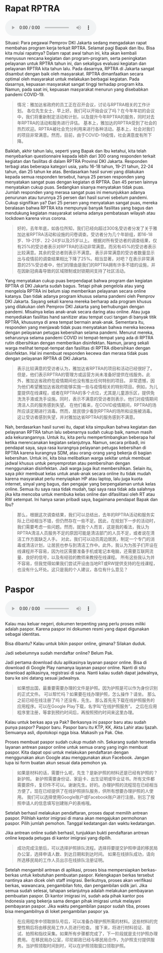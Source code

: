 # Rapat RPTRA

![Rapat RPTRA](./audio/Rekapitulasi%201%20-%20Rapat%20RPTRA.m4a)

Situasi: Para pegawai Pemprov DKI Jakarta sedang mengadakan rapat membahas program kerja terkait RPTRA.
Selamat pagi Bapak dan Ibu. Bisa kita mulai rapatnya? Dalam rapat awal tahun ini, kita akan kembali menyusun rencana kegiatan dan program-program, serta peningkatan pelayanan untuk RPTRA tahun ini, dan sekaligus evaluasi kegiatan dan pelayanan RPTRA kita tahun lalu.
Pada dasarnya, RPTRA di Jakarta sangat disambut dengan baik oleh masyarakat. RPTRA dimanfaatkan secara optimal oleh masyarakat untuk melakukan berbagai kegiatan. Pada dasarnya, kepuasan masyarakat sangat tinggi terhadap program kita. Namun, pada saat ini, kepuasan masyarakat menurun yang disebabkan pandemi COVID-19.

> 情况：雅加达省政府的员工正在召开会议，讨论与RPTRA相关的工作计划。
> 各位先生女士，早上好。我们可以开始会议了吗？在今年年初的会议中，我们将重新制定活动和计划，以及提升今年RPTRA的服务，同时对去年RPTRA的活动和服务进行评估。
> 基本上，雅加达的RPTRA受到了社会的热烈欢迎。RPTRA被社会充分利用来进行各种活动。基本上，社会对我们的项目非常满意。然而，目前，由于COVID-19疫情，社会满意度有所下降。

Baiklah, akhir tahun lalu, seperti yang Bapak dan Ibu ketahui, kita telah menyebarkan questionnaire kepada lebih dari 300 orang responden terkait kegiatan dan fasilitas di dalam RPTRA Provinsi DKI Jakarta. Responden terbagi atas beberapa kategori usia, yaitu 16-18 tahun, 19-21 tahun, 22-24 tahun, dan 25 tahun ke atas.
Berdasarkan hasil survei yang dilakukan kepada semua responden tersebut, hanya 25 persen responden yang menyatakan sangat puas dengan kegiatan di RPTRA. Dan 45 persen lainnya menyatakan cukup puas. Sedangkan sisanya menyatakan tidak puas.
Jumlah responden yang merasa sangat puas ini menunjukkan adanya penurunan atau turunnya 25 persen dari hasil survei sebelum pandemi. Cukup signifikan ya? Dari 25 persen yang menyatakan sangat puas, mereka beralasan bahwa RPTRA kita mempunyai banyak fasilitas yang bagus dan mendukung kegiatan masyarakat selama adanya pembatasan wilayah atau lockdown karena virus corona.

> 好的，去年年底，如各位所知，我们已经向超过300名受访者分发了关于雅加达省RPTRA活动和设施的问卷调查。受访者分为几个年龄组，即16-18岁、19-21岁、22-24岁以及25岁以上。
> 根据对所有受访者的调查结果，仅有25%的受访者表示对RPTRA的活动非常满意。而另有45%的受访者表示比较满意。其余的受访者则表示不满意。
> 表示非常满意的受访者数量显示出与疫情前的调查结果相比下降了25%。相当显著，对吧？在表示非常满意的25%受访者中，他们的理由是我们的RPTRA拥有许多不错的设施，并在因新冠病毒导致的区域限制或封锁期间支持了社区活动。

Yang menyatakan cukup puas berpendapat bahwa program dan kegiatan RPTRA di DKI Jakarta sudah bagus. Tetapi pihak pengelola atau yang mengelola RPTRA ini belum siap memberikan pelayanan secara online katanya. Dan tidak adanya program khusus selama pandemi oleh Pemprov DKI Jakarta.
Sayang sekali karena mereka berharap ada program khusus yang dilakukan oleh Pemprov DKI Jakarta yang berhubungan dengan pandemi. Misalnya kelas anak-anak secara daring atau online. Atau juga menyediakan fasilitas hand sanitizer atau tempat cuci tangan di banyak titik RPTRA, khususnya di area tempat bermain anak-anak. Sementara itu, responden yang menjawab tidak puas menyatakan bahwa mereka kecewa dengan pelayanan petugas kebersihan selama pandemi.
Menurut mereka, seharusnya selama pandemi COVID ini tempat-tempat yang ada di RPTRA rutin dibersihkan dengan memberikan disinfektan. Namun, jarang sekali warga melihat tempat-tempat dan fasilitas di RPTRA dibersihkan dengan disinfektan. Hal ini membuat responden kecewa dan merasa tidak puas dengan pelayanan RPTRA di DKI Jakarta.

> 表示比较满意的受访者认为，雅加达省RPTRA的项目和活动已经很好了。但是，他们表示RPTRA的管理方或运营方尚未准备好提供在线服务。此外，雅加达省政府在疫情期间也没有推出任何特别的项目。
> 非常遗憾，因为他们希望雅加达省政府能够实施一些与疫情相关的特别项目。例如，为儿童提供在线课程，或者在RPTRA的多个点位，尤其是儿童游乐区，提供免洗洗手液或洗手设施。同时，表示不满意的受访者则表示，他们对疫情期间清洁人员的服务感到失望。
> 在他们看来，在COVID疫情期间，RPTRA的场所应该定期进行消毒。然而，居民很少看到RPTRA的场所和设施被消毒。这让受访者感到失望，并对雅加达省RPTRA的服务感到不满意。

Nah, berdasarkan hasil survei itu, dapat kita simpulkan bahwa kegiatan dan pelayanan RPTRA tahun lalu sebenarnya sudah cukup baik, namun masih ada kekurangannya. Untuk itu, kita perlu mempertimbangkan beberapa hal ketika merencanakan kegiatan selanjutnya.  Namun, secara pribadi, ini pendapat saya, saya rasa kurangnya pelayanan petugas kebersihan di RPTRA karena kurangnya SDM, atau orang-orang yang bekerja di bagian kebersihan.
Untuk ini, kita bisa melibatkan warga sekitar untuk membuat jadwal khusus untuk penyemprotan atau pembersihan dengan menggunakan disinfektan. Jadi warga juga ikut membersihkan. Selain itu, saya pikir membuat kelas untuk anak-anak secara online itu tidak mudah karena masyarakat perlu menyiapkan HP atau laptop, lalu juga kuota internet, sinyal yang bagus, dan pengajar yang berpengalaman untuk kelas online.
Semua itu saya rasa tidak mudah, tapi saya rasa tidak ada salahnya jika kita mencoba untuk membuka kelas online dan difasilitasi oleh RT atau RW setempat. Ini hanya saran pribadi saya, bagaimana pendapat Bapak dan Ibu?

> 那么，根据这次调查结果，我们可以总结出，去年的RPTRA活动和服务实际上已经相当不错，但仍然存在一些不足。因此，在规划下一步的活动时，我们需要考虑一些问题。然而，就我个人而言，这是我的看法，我认为RPTRA清洁人员服务不足的原因可能是清洁部门的人员不足，或者说在清洁工作方面缺乏人手。
> 对此，我们可以动员周边居民，制定一个专门的消毒或清洁计划，让居民也参与到清洁工作中。此外，我认为为孩子们开设在线课程并不容易，因为社区需要准备手机或笔记本电脑，还需要互联网流量、良好的信号，以及有经验的教师来教授在线课程。
> 所有这些我认为并不容易，但我觉得如果我们尝试开设由当地RT或RW提供支持的在线课程，也没有什么坏处。这只是我的个人建议，各位有什么意见？

# Paspor

![Paspor](./audio/Rekapitulasi%201%20-%20Paspor.m4a)

Kalau mau keluar negeri, dokumen terpenting yang perlu proses miliki adalah paspor. Karena paspor ini dokumen resmi yang dapat digunakan sebagai identitas.

Bisa dibantu? Kalau untuk bikin paspor online, gimana? Silakan duduk.

Jadi sebelumnya sudah mendaftar online? Belum Pak.

Jadi pertama download dulu aplikasinya layanan paspor online. Bisa di download di Google Play namanya layanan paspor online.
Nanti di situ download aplikasinya, registrasi di sana. Nanti kalau sudah dapat jadwalnya, baru ke sini datang sesuai jadwalnya.

> 如果想出国，最重要需要办理的文件是护照。因为护照是可以作为身份识别的正式文件。
> 可以帮忙吗？如果要在线办理护照，怎么操作？请坐。
> 那么之前已经在线注册了吗？还没有，先生。
> 那么首先先下载在线护照服务的应用程序。可以在Google Play下载，名字叫“在线护照服务”。
> 之后在应用程序里注册，等拿到预约时间后，再按照预约时间来这里办理。

Kalau untuk berkas apa ya Pak? Berkasnya ini paspor baru atau sudah punya paspor? Paspor baru.
Paspor baru itu KTP, KK, Akta Lahir atau Ijazah. Semuanya asli, dipotokopi ngga bisa. Makasih ya Pak. Oke.

Proses membuat paspor sudah cukup mudah nih. Sekarang sudah tersedia layanan antrean paspor online untuk semua orang yang ingin membuat paspor.
Kita dapat opsi untuk melakukan pendaftaran dengan menggunakan akun Google atau menggunakan akun Facebook. Jangan lupa isi form buatan akun sesuai data pemohon ya.

> 如果是材料的话，需要什么呢，先生？是新护照的材料还是已经有护照的？新护照。
> 新护照需要身份证、家庭卡、出生证明或毕业证书。所有文件都需要原件，复印件不可以。谢谢先生。好的。办理护照的流程现在已经相当方便了。现在已经提供了在线护照排队服务，供所有想要办理护照的人使用。
> 我们可以选择使用Google账户或Facebook账户进行注册。别忘了按照申请人的信息填写创建账户的表格哦。

Setelah berhasil melakukan pendaftaran, proses dapat memilih antrean paspor. Pilihlah kantor imigrasi di mana akan mengajukan permohonan paspor. Pilih jumlah pemohon. Tanggal kedatangan dan waktu kedatangan.

Jika antrean online sudah berhasil, tunjukkan bukti pendaftaran antrean online kepada petugas di kantor imigrasi yang dipilih.

> 成功完成注册后，可以选择护照排队流程。选择将要提交护照申请的移民局办公室，选择申请人数、到达日期和到达时间。
> 如果在线排队成功，请向所选移民局的工作人员出示在线排队注册证明。

Setelah mengambil antrean di aplikasi, proses bisa mempersiapkan berkas-berkas untuk kebutuhan pembuatan paspor. Kelengkapan berkas tersebut nantinya akan dicek oleh staff imigrasi.
Berikutnya, proses akan verifikasi berkas, wawancara, pengambilan foto, dan pengambilan sidik jari. Jika semua sudah selesai, tahapan selanjutnya adalah melakukan pembayaran pembuatan paspor.
Di kantor imigrasi ini, sudah ada pihak kantor pos Indonesia yang bekerja sama dengan pihak imigrasi untuk melayani pembayaran paspor. Jika waktu pengambilan paspor sudah tiba, proses bisa mengambilnya di loket pengambilan paspor ya.

> 在应用程序中领取排队号后，可以准备办理护照所需的材料。这些材料的完整性稍后将由移民局工作人员进行检查。
> 接下来，将进行材料验证、面试、拍照和指纹采集。如果所有步骤都完成了，下一阶段就是支付护照办理费用。
> 在移民局办公室，印尼邮政已经与移民局合作，为护照支付提供服务。当护照领取时间到时，可以在护照领取窗口领取护照。
